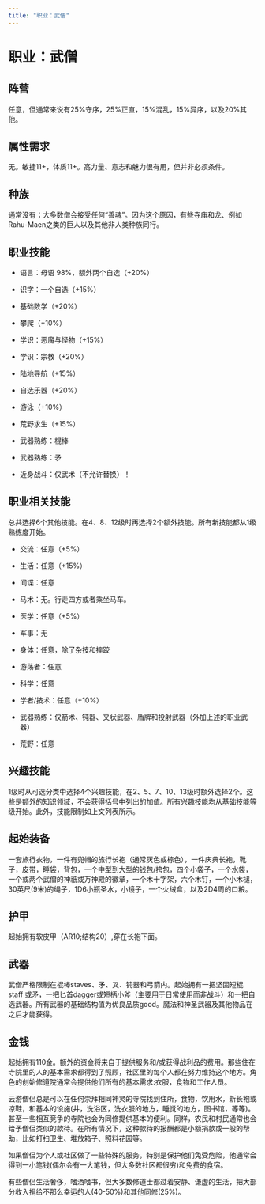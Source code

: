 ```yaml
---
title: "职业：武僧"
---
```

# 职业：武僧

## 阵营

任意，但通常来说有25%守序，25%正直，15%混乱，15%异序，以及20%其他。

## 属性需求

无。敏捷11+，体质11+。高力量、意志和魅力很有用，但并非必须条件。

## 种族

通常没有；大多数僧会接受任何“善魂”。因为这个原因，有些寺庙和龙、例如Rahu-Maen之类的巨人以及其他非人类种族同行。

## 职业技能

- 语言：母语 98%，额外两个自选（+20%）

- 识字：一个自选（+15%）

- 基础数学（+20%）

- 攀爬（+10%）

- 学识：恶魔与怪物（+15%）

- 学识：宗教（+20%）

- 陆地导航（+15%）

- 自选乐器（+20%）

- 游泳（+10%）

- 荒野求生（+15%）

- 武器熟练：棍棒

- 武器熟练：矛

- 近身战斗：仅武术（不允许替换）！


## 职业相关技能

总共选择6个其他技能。在4、8、12级时再选择2个额外技能。所有新技能都从1级熟练度开始。

- 交流：任意（+5%）

- 生活：任意（+15%）

- 间谍：任意

- 马术：无。行走四方或者乘坐马车。

- 医学：任意（+5%）

- 军事：无

- 身体：任意，除了杂技和摔跤

- 游荡者：任意

- 科学：任意

- 学者/技术：任意（+10%）

- 武器熟练：仅箭术、钝器、叉状武器、盾牌和投射武器（外加上述的职业武器）

- 荒野：任意


## 兴趣技能

1级时从可选分类中选择4个兴趣技能，在2、5、7、10、13级时额外选择2个。这些是额外的知识领域，不会获得括号中列出的加值。所有兴趣技能均从基础技能等级开始。此外，技能限制如上文列表所示。

## 起始装备

一套旅行衣物，一件有兜帽的旅行长袍（通常灰色或棕色），一件庆典长袍，靴子，皮带，睡袋，背包，一个中型到大型的钱包/挎包，四个小袋子，一个水袋，一个或两个武僧的神祇或万神殿的徽章，一个木十字架，六个木钉，一个小木槌，30英尺(9米)的绳子，1D6小瓶圣水，小镜子，一个火绒盒，以及2D4周的口粮。

## 护甲

起始拥有软皮甲（AR10;结构20）,穿在长袍下面。

## 武器

武僧严格限制在棍棒staves、矛、叉、钝器和弓箭内。起始拥有一把坚固短棍 staff 或矛，一把匕首dagger或短柄小斧（主要用于日常使用而非战斗）和一把自选武器。所有武器的基础结构值为优良品质good。魔法和神圣武器及其他物品在之后才能获得。

## 金钱

起始拥有110金。额外的资金将来自于提供服务和/或获得战利品的费用。那些住在寺院里的人的基本需求都得到了照顾，社区里的每个人都在努力维持这个地方。角色的创始修道院通常会提供他们所有的基本需求:衣服，食物和工作人员。

云游僧侣总是可以在任何崇拜相同神灵的寺院找到住所，食物，饮用水，新长袍或凉鞋，和基本的设施(井，洗浴区，洗衣服的地方，睡觉的地方，图书馆，等等)。甚至一些相互竞争的寺院也会为同修提供基本的便利。同样，农民和村民通常也会给予僧侣类似的款待。在所有情况下，这种款待的报酬都是小额捐款或一般的帮助，比如打扫卫生、堆放箱子、照料花园等。

如果僧侣为个人或社区做了一些特殊的服务，特别是保护他们免受危险，他通常会得到一小笔钱(偶尔会有一大笔钱，但大多数社区都很穷)和免费的食宿。

有些僧侣生活奢侈，嗜酒嗜书，但大多数修道士都过着安静、谦虚的生活，把大部分收入捐给不那么幸运的人(40-50%)和其他同修(25%)。
